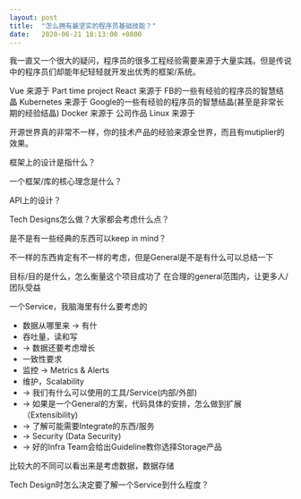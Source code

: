 ```yaml
---
layout: post
title:  "怎么拥有最坚实的程序员基础技能？"
date:   2020-06-21 18:13:00 +0800
---
```

我一直又一个很大的疑问，程序员的很多工程经验需要来源于大量实践。但是传说中的程序员们却能年纪轻轻就开发出优秀的框架/系统。

Vue 来源于 Part time project
React 来源于 FB的一些有经验的程序员的智慧结晶
Kubernetes 来源于 Google的一些有经验的程序员的智慧结晶(甚至是非常长期的经验结晶)
Docker 来源于 公司作品
Linux 来源于

开源世界真的非常不一样，你的技术产品的经验来源全世界，而且有mutiplier的效果。

框架上的设计是指什么？

一个框架/库的核心理念是什么？

API上的设计？

Tech Designs怎么做？大家都会考虑什么点？

是不是有一些经典的东西可以keep in mind？

不一样的东西肯定有不一样的考虑，但是General是不是有什么可以总结一下

目标/目的是什么，怎么衡量这个项目成功了
在合理的general范围内，让更多人/团队受益

一个Service，我脑海里有什么要考虑的
- 数据从哪里来 -> 有什           
- 吞吐量，读和写
- -> 数据还要考虑增长
- 一致性要求
- 监控 -> Metrics & Alerts
- 维护，Scalability
- -> 我们有什么可以使用的工具/Service(内部/外部)
- -> 如果是一个General的方案，代码具体的安排，怎么做到扩展（Extensibility)
- -> 了解可能需要Integrate的东西/服务
- -> Security (Data Security)
- -> 好的Infra Team会给出Guideline教你选择Storage产品

比较大的不同可以看出来是考虑数据，数据存储

Tech Design时怎么决定要了解一个Service到什么程度？

[vue-doc]: https://www.youtube.com/watch?v=OrxmtDw4pVI
[jsconf-2013-react]: https://www.youtube.com/watch?v=GW0rj4sNH2w